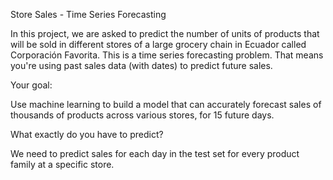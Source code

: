 Store Sales - Time Series Forecasting

In this project, we are asked to predict the number of units of products that will be sold in different stores of a large grocery chain in Ecuador called Corporación Favorita.
This is a time series forecasting problem. That means you're using past sales data (with dates) to predict future sales.

Your goal:

Use machine learning to build a model that can accurately forecast sales of thousands of products across various stores, for 15 future days.

What exactly do you have to predict?

We need to predict sales for each day in the test set for every product family at a specific store.



